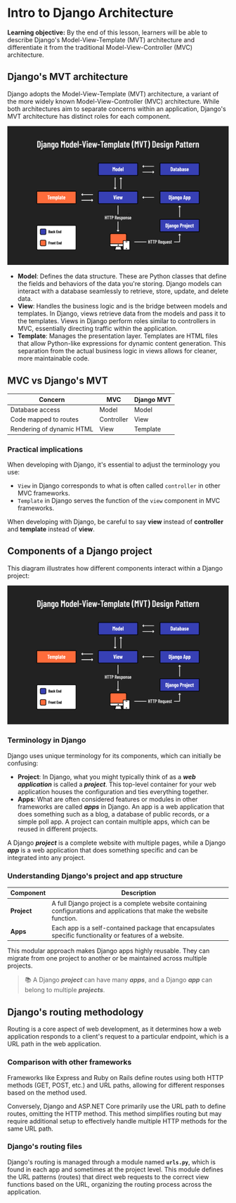 <h1>
  <span class="headline">Intro to Django</span>
  <span class="subhead">Architecture</span>
</h1>

**Learning objective:** By the end of this lesson, learners will be able to describe Django's Model-View-Template (MVT) architecture and differentiate it from the traditional Model-View-Controller (MVC) architecture.

## Django's MVT architecture

Django adopts the Model-View-Template (MVT) architecture, a variant of the more widely known Model-View-Controller (MVC) architecture. While both architectures aim to separate concerns within an application, Django's MVT architecture has distinct roles for each component.

![Infographic of Django's MVT architecture design pattern](./assets/mvt.png)

- **Model**: Defines the data structure. These are Python classes that define the fields and behaviors of the data you're storing. Django models can interact with a database seamlessly to retrieve, store, update, and delete data.
- **View**: Handles the business logic and is the bridge between models and templates. In Django, views retrieve data from the models and pass it to the templates. Views in Django perform roles similar to controllers in MVC, essentially directing traffic within the application.
- **Template**: Manages the presentation layer. Templates are HTML files that allow Python-like expressions for dynamic content generation. This separation from the actual business logic in views allows for cleaner, more maintainable code.

## MVC vs Django's MVT

| Concern                   | MVC        | Django MVT |
| ------------------------- | ---------- | ---------- |
| Database access           | Model      | Model      |
| Code mapped to routes     | Controller | View       |
| Rendering of dynamic HTML | View       | Template   |

### Practical implications

When developing with Django, it's essential to adjust the terminology you use:

- `View` in Django corresponds to what is often called `controller` in other MVC frameworks.
- `Template` in Django serves the function of the `view` component in MVC frameworks.

When developing with Django, be careful to say **view** instead of **controller** and **template** instead of **view**.

## Components of a Django project

This diagram illustrates how different components interact within a Django project:

![Infographic of Django's MVT architecture design pattern](./assets/mvt.png)

### Terminology in Django

Django uses unique terminology for its components, which can initially be confusing:

- **Project**: In Django, what you might typically think of as a ***web application*** is called a ***project***. This top-level container for your web application houses the configuration and ties everything together.
- **Apps**: What are often considered features or modules in other frameworks are called ***apps*** in Django. An app is a web application that does something such as a blog, a database of public records, or a simple poll app. A project can contain multiple apps, which can be reused in different projects.

A Django ***project*** is a complete website with multiple pages, while a Django ***app*** is a web application that does something specific and can be integrated into any project.

### Understanding Django's project and app structure

| **Component** | **Description**                                                                                                                    |
| ------------- | ---------------------------------------------------------------------------------------------------------------------------------- |
| **Project**   | A full Django project is a complete website containing configurations and applications that make the website function. |
| **Apps**      | Each app is a self-contained package that encapsulates specific functionality or features of a website.                            |

This modular approach makes Django apps highly reusable. They can migrate from one project to another or be maintained across multiple projects.

> 📚 A Django ***project*** can have many ***apps***, and a Django ***app*** can belong to multiple ***projects***.

## Django's routing methodology

Routing is a core aspect of web development, as it determines how a web application responds to a client's request to a particular endpoint, which is a URL path in the web application.

### Comparison with other frameworks

Frameworks like Express and Ruby on Rails define routes using both HTTP methods (GET, POST, etc.) and URL paths, allowing for different responses based on the method used.

Conversely, Django and ASP.NET Core primarily use the URL path to define routes, omitting the HTTP method. This method simplifies routing but may require additional setup to effectively handle multiple HTTP methods for the same URL path.

### Django's routing files

Django's routing is managed through a module named **`urls.py`**, which is found in each app and sometimes at the project level. This module defines the URL patterns (routes) that direct web requests to the correct view functions based on the URL, organizing the routing process across the application.

